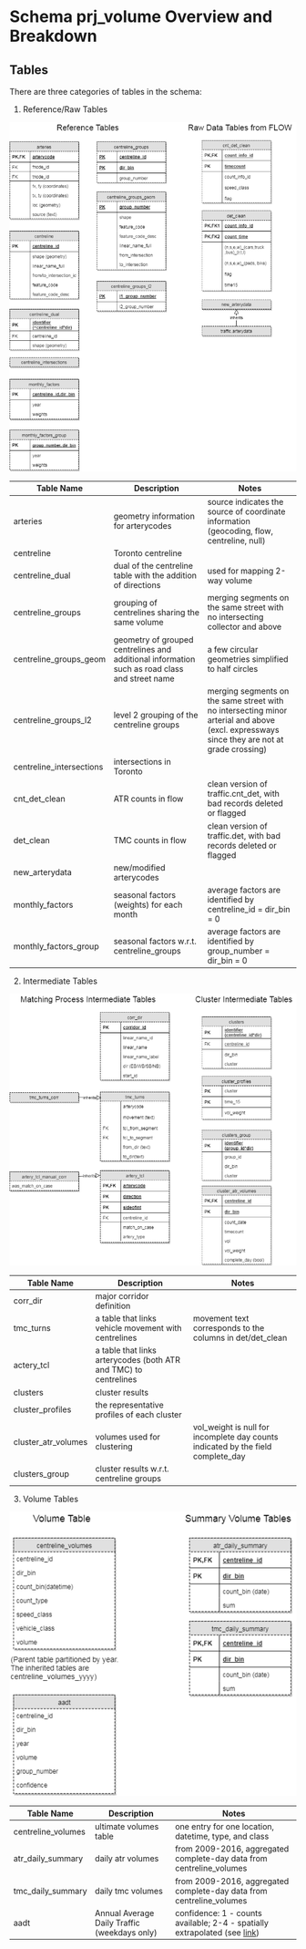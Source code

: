 # Schema prj_volume Overview and Breakdown
## Tables
There are three categories of tables in the schema:
1. Reference/Raw Tables

!['prj_volume_tables_1'](prj_volume_tables_1.png)

|Table Name|Description|Notes|
|----------|-----------|-----|
|arteries|geometry information for arterycodes|source indicates the source of coordinate information (geocoding, flow, centreline, null)|
|centreline|Toronto centreline||
|centreline_dual|dual of the centreline table with the addition of directions|used for mapping 2-way volume|
|centreline_groups|grouping of centrelines sharing the same volume|merging segments on the same street with no intersecting collector and above|
|centreline_groups_geom|geometry of grouped centrelines and additional information such as road class and street name|a few circular geometries simplified to half circles|
|centreline_groups_l2|level 2 grouping of the centreline groups|merging segments on the same street with no intersecting minor arterial and above (excl. expressways since they are not at grade crossing)|
|centreline_intersections|intersections in Toronto||
|cnt_det_clean|ATR counts in flow|clean version of traffic.cnt_det, with bad records deleted or flagged|
|det_clean|TMC counts in flow|clean version of traffic.det, with bad records deleted or flagged|
|new_arterydata|new/modified arterycodes||
|monthly_factors|seasonal factors (weights) for each month|average factors are identified by centreline_id = dir_bin = 0|
|monthly_factors_group|seasonal factors w.r.t. centreline_groups|average factors are identified by group_number = dir_bin = 0|


2. Intermediate Tables

!['prj_volume_tables_2'](prj_volume_tables_2.png)

|Table Name|Description|Notes|
|----------|-----------|-----|
|corr_dir|major corridor definition||
|tmc_turns|a table that links vehicle movement with centrelines|movement text corresponds to the columns in det/det_clean|
|actery_tcl|a table that links arterycodes (both ATR and TMC) to centrelines||
|clusters|cluster results||
|cluster_profiles|the representative profiles of each cluster||
|cluster_atr_volumes|volumes used for clustering|vol_weight is null for incomplete day counts indicated by the field complete_day|
|clusters_group|cluster results w.r.t. centreline groups||


3. Volume Tables

!['prj_volume_tables_3'](prj_volume_tables_3.png)

|Table Name|Description|Notes|
|----------|-----------|-----|
|centreline_volumes|ultimate volumes table|one entry for one location, datetime, type, and class|
|atr_daily_summary|daily atr volumes|from 2009-2016, aggregated complete-day data from centreline_volumes|
|tmc_daily_summary|daily tmc volumes|from 2009-2016, aggregated complete-day data from centreline_volumes|
|aadt|Annual Average Daily Traffic (weekdays only)|confidence: 1 - counts available; 2-4 - spatially extrapolated (see [link](/volume_project/spatial_extrapolation/README.md))|

